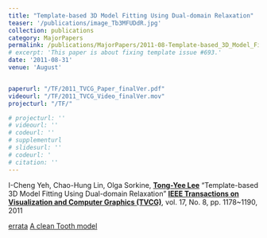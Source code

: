 ```yaml
---
title: "Template-based 3D Model Fitting Using Dual-domain Relaxation"
teaser: '/publications/image_Tb3MFUDdR.jpg'
collection: publications
category: MajorPapers
permalink: /publications/MajorPapers/2011-08-Template-based_3D_Model_Fitting_Using_Dual-domain_Relaxation
# excerpt: 'This paper is about fixing template issue #693.'
date: '2011-08-31'
venue: 'August'


paperurl: "/TF/2011_TVCG_Paper_finalVer.pdf"
videourl: "/TF/2011_TVCG_Video_finalVer.mov"
projecturl: "/TF/"

# projecturl: ''
# videourl: ''
# codeurl: ''
# supplementurl
# slidesurl: ''
# codeurl: '
# citation: ''
---
```


I-Cheng Yeh, Chao-Hung Lin, Olga Sorkine, <strong><u>Tong-Yee Lee</u></strong> “Template-based 3D Model Fitting Using Dual-domain Relaxation” <strong><u>IEEE Transactions on Visualization and Computer Graphics (TVCG)</u></strong>, vol. 17, No. 8, pp. 1178~1190, 2011

[errata](/TF/errata.pdf)
[A clean Tooth model](/TF/(target)tooth_modified(s1)_clean.obj)
